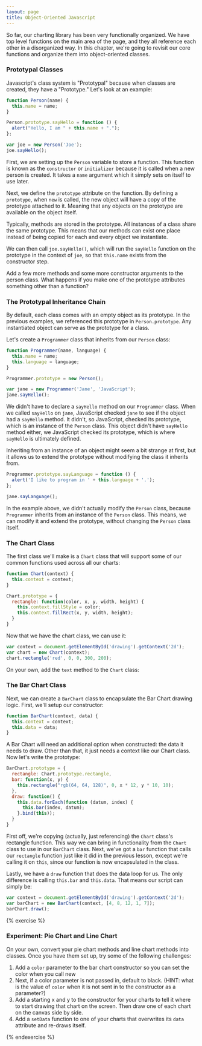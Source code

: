 ```yaml
---
layout: page
title: Object-Oriented Javascript
---
```


So far, our charting library has been very functionally organized. We have top level functions on the main area of the page, and they all reference each other in a disorganized way.  In this chapter, we're going to revisit our core functions and organize them into object-oriented classes.

### Prototypal Classes

Javascript's class system is "Prototypal" because when classes are created, they have a "Prototype." Let's look at an example:

```js
function Person(name) {
  this.name = name;
}

Person.prototype.sayHello = function () {
  alert("Hello, I am " + this.name + ".");
};

var joe = new Person('Joe');
joe.sayHello();
```

First, we are setting up the `Person` variable to store a function. This function is known as the `constructor` or `initializer` because it is called when a new person is created. It takes a `name` argument which it simply sets on itself to use later.

Next, we define the `prototype` attribute on the function. By defining a `prototype`, when `new` is called, the new object will have a copy of the prototype attached to it. Meaning that any objects on the prototype are available on the object itself.

Typically, methods are stored in the prototype. All instances of a class share the same prototype. This means that our methods can exist one place instead of being copied for each and every object we instantiate.

We can then call `joe.sayHello()`, which will run the `sayHello` function on the prototype in the context of `joe`, so that `this.name` exists from the constructor step.

Add a few more methods and some more constructor arguments to the person class. What happens if you make one of the prototype attributes something other than a function?

### The Prototypal Inheritance Chain

By default, each class comes with an empty object as its prototype. In the previous examples, we referenced this prototype in `Person.prototype`. Any instantiated object can serve as the prototype for a class.

Let's create a `Programmer` class that inherits from our `Person` class:

```js
function Programmer(name, language) {
  this.name = name;
  this.language = language;
}

Programmer.prototype = new Person();

var jane = new Programmer('Jane', 'JavaScript');
jane.sayHello();
```

We didn't have to declare a `sayHello` method on our `Programmer` class. When we called `sayHello` on `jane`, JavaScript checked `jane` to see if the object had a `sayHello` method. It didn't, so JavaScript, checked its prototype, which is an instance of the `Person` class. This object didn't have `sayHello` method either, we JavaScript checked its prototype, which is where `sayHello` is ultimately defined.

Inheriting from an instance of an object might seem a bit strange at first, but it allows us to extend the prototype without modifying the class it inherits from.

```js
Programmer.prototype.sayLanguage = function () {
  alert('I like to program in ' + this.language + '.');
};

jane.sayLanguage();
```

In the example above, we didn't actually modify the `Person` class, because `Programmer` inherits from an instance of the `Person` class. This means, we can modify it and extend the prototype, without changing the `Person` class itself.

### The Chart Class

The first class we'll make is a `Chart` class that will support some of our common functions used across all our charts:

```js
function Chart(context) {
  this.context = context;
}

Chart.prototype = {
  rectangle: function(color, x, y, width, height) {
    this.context.fillStyle = color;
    this.context.fillRect(x, y, width, height);
  }
}
```

Now that we have the chart class, we can use it:

```js
var context = document.getElementById('drawing').getContext('2d');
var chart = new Chart(context);
chart.rectangle('red', 0, 0, 300, 200);
```

On your own, add the `text` method to the `Chart` class:

### The Bar Chart Class

Next, we can create a `BarChart` class to encapsulate the Bar Chart drawing logic. First, we'll setup our constructor:

```js
function BarChart(context, data) {
  this.context = context;
  this.data = data;
}
```

A Bar Chart will need an additional option when constructed: the data it needs to draw. Other than that, it just needs a context like our Chart class. Now let's write the prototype:

```js
BarChart.prototype = {
  rectangle: Chart.prototype.rectangle,
  bar: function(x, y) {
    this.rectangle("rgb(64, 64, 128)", 0, x * 12, y * 10, 10);
  },
  draw: function() {
    this.data.forEach(function (datum, index) {
      this.bar(index, datum);
    }.bind(this));
  }
}
```

First off, we're copying (actually, just referencing) the `Chart` class's rectangle function. This way we can bring in functionality from the `Chart` class to use in our `BarChart` class. Next, we've got a `bar` function that calls our `rectangle` function just like it did in the previous lesson, except we're calling it on `this`, since our function is now encapsulated in the class.

Lastly, we have a `draw` function that does the data loop for us. The only difference is calling `this.bar` and `this.data`. That means our script can simply be:

```js
var context = document.getElementById('drawing').getContext('2d');
var barChart = new BarChart(context, [4, 8, 12, 1, 7]);
barChart.draw();
```

{% exercise %}

### Experiment: Pie Chart and Line Chart

On your own, convert your pie chart methods and line chart methods into classes. Once you have them set up, try some of the following challenges:

1. Add a `color` parameter to the bar chart constructor so you can set the color when you call new
  1. Next, if a color parameter is not passed in, default to black. (HINT: what is the value of `color` when it is not sent in to the constructor as a parameter?)
1. Add a starting x and y to the constructor for your charts to tell it where to start drawing that chart on the screen. Then draw one of each chart on the canvas side by side.
1. Add a `setData` function to one of your charts that overwrites its `data` attribute and re-draws itself.

{% endexercise %}
